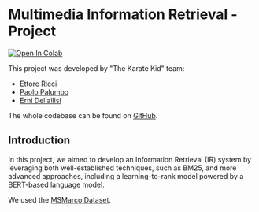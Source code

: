 # Multimedia Information Retrieval - Project

[![Open In Colab](https://colab.research.google.com/assets/colab-badge.svg)](https://colab.research.google.com/github/Etto48/MIRProject/blob/main/colab.ipynb)

This project was developed by "The Karate Kid" team:

- [Ettore Ricci](https://github.com/Etto48)
- [Paolo Palumbo](https://github.com/paolpal)
- [Erni Deliallisi](https://github.com/erni-de)

The whole codebase can be found on [GitHub](https://github.com/Etto48/MIRProject).

## Introduction

In this project, we aimed to develop an Information Retrieval (IR) system by leveraging both well-established techniques, such as BM25, and more advanced approaches, including a learning-to-rank model powered by a BERT-based language model.

We used the [MSMarco Dataset](https://microsoft.github.io/msmarco/).
